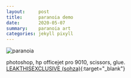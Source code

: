 ```yaml
---
layout:     post
title:      paranoia demo
date:       2020-05-07
summary:    paranoia art
categories: jekyll pixyll
---
```


![paranoia](https://i.imgur.com/zzkRrir.jpg)

photoshop, hp officejet pro 9010, scissors, glue. <br />
[LEAKTHISEXCLUSIVE (sohza)](https://www.dropbox.com/s/4i1kn7zkt0gx77g/PARANOIA.mp3?dl=0){:target="_blank"}
